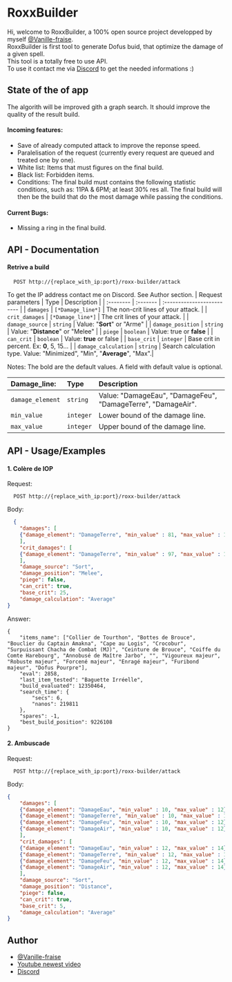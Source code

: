 # RoxxBuilder

Hi, welcome to RoxxBuilder, a 100% open source project developped by myself [@Vanille-fraise](https://github.com/Vanille-fraise/).  
RoxxBuilder is first tool to generate Dofus buid, that optimize the damage of a given spell.  
This tool is a totally free to use API.  
To use it contact me via [Discord](https://discordapp.com/users/480041757862789131) to get the needed informations :)  

## State of the of app

The algorith will be improved gith a graph search.
It should improve the quality of the result build.

#### Incoming features:
- Save of already computed attack to improve the reponse speed.
- Paralelisation of the request (currently every request are queued and treated one by one).
- White list: Items that must figures on the final build.
- Black list: Forbidden items.
- Conditions: The final build must contains the following statistic conditions, such as: 11PA & 6PM; at least 30% res all. The final build will then be the build that do the most damage while passing the conditions.

#### Current Bugs:
- Missing a ring in the final build.

## API - Documentation

#### Retrive a build

```http
  POST http://{replace_with_ip:port}/roxx-builder/attack
```
To get the IP address contact me on Discord. See Author section.
| Request parameters | Type     | Description                |
| :-------- | :------- | :------------------------- |
| `damages` | `[*Damage_line*]` | The non-crit lines of your attack. |
| `crit_damages` | `[*Damage_line*]` | The crit lines of your attack. |
| `damage_source` | `string` | Value: "**Sort**" or "Arme" |
| `damage_position` | `string` | Value: "**Distance**" or "Melee" |
| `piege` | `boolean` | Value: true or **false** |
| `can_crit` | `boolean` | Value: **true** or false |
| `base_crit` | `integer` | Base crit in percent. Ex: **0**, 5, 15... |
| `damage_calculation` | `string` | Search calculation type. Value: "Minimized", "Min", "**Average**", "Max".|

Notes: The bold are the default values. A field with default value is optional.

| **Damage_line:** | Type | Description |
| :-------- | :------- | :------------------------- |
| `damage_element` | `string` | Value: "DamageEau", "DamageFeu", "DamageTerre", "DamageAir".|
| `min_value` | `integer` | Lower bound of the damage line. |
| `max_value` | `integer` | Upper bound of the damage line. |

## API - Usage/Examples
#### 1. Colère de IOP
Request:
```http
  POST http://{replace_with_ip:port}/roxx-builder/attack
```
Body:
```json
  {
    "damages": [
    {"damage_element": "DamageTerre", "min_value" : 81, "max_value" : 100}
    ],
    "crit_damages": [
    {"damage_element": "DamageTerre", "min_value" : 97, "max_value" : 120}
    ],
    "damage_source": "Sort",
    "damage_position": "Melee",
    "piege": false,
    "can_crit": true,
    "base_crit": 25,
    "damage_calculation": "Average"
}
```
Answer:
```
{
    "items_name": ["Collier de Tourthon", "Bottes de Brouce", "Bouclier du Captain Amakna", "Cape au Logis", "Crocobur", "Surpuissant Chacha de Combat (MJ)", "Ceinture de Brouce", "Coiffe du Comte Harebourg", "Annobusé de Maître Jarbo", "", "Vigoureux majeur", "Robuste majeur", "Forcené majeur", "Enragé majeur", "Furibond majeur", "Dofus Pourpre"],
    "eval": 2858,
    "last_item_tested": "Baguette Irréelle",
    "build_evaluated": 12350464,
    "search_time": {
        "secs": 6,
        "nanos": 219811
    },
    "spares": -1,
    "best_build_position": 9226108
}
```
#### 2. Ambuscade
Request:
```http
  POST http://{replace_with_ip:port}/roxx-builder/attack
```
Body:
```json
{
    "damages": [
    {"damage_element": "DamageEau", "min_value" : 10, "max_value" : 12},
    {"damage_element": "DamageTerre", "min_value" : 10, "max_value" : 12},
    {"damage_element": "DamageFeu", "min_value" : 10, "max_value" : 12},
    {"damage_element": "DamageAir", "min_value" : 10, "max_value" : 12}
    ],
    "crit_damages": [
    {"damage_element": "DamageEau", "min_value" : 12, "max_value" : 14},
    {"damage_element": "DamageTerre", "min_value" : 12, "max_value" : 14},
    {"damage_element": "DamageFeu", "min_value" : 12, "max_value" : 14},
    {"damage_element": "DamageAir", "min_value" : 12, "max_value" : 14}
    ],
    "damage_source": "Sort",
    "damage_position": "Distance",
    "piege": false,
    "can_crit": true,
    "base_crit": 5,
    "damage_calculation": "Average"
}
```



## Author

- [@Vanille-fraise](https://github.com/Vanille-fraise/)
- [Youtube newest video](https://www.youtube.com/watch?v=-dAHVCplywU&ab_channel=SuccessFull)
- [Discord](https://discordapp.com/users/480041757862789131)


